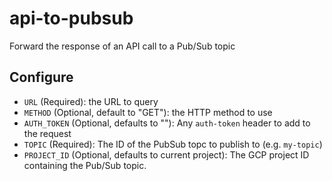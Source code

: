# api-to-pubsub
Forward the response of an API call to a Pub/Sub topic

## Configure

- `URL` (Required): the URL to query
- `METHOD` (Optional, default to "GET"): the HTTP method to use
- `AUTH_TOKEN` (Optional, defaults to ""): Any `auth-token` header to add to the request
- `TOPIC` (Required): The ID of the PubSub topc to publish to (e.g. `my-topic`)
- `PROJECT_ID` (Optional, defaults to current project): The GCP project ID containing the Pub/Sub topic.
